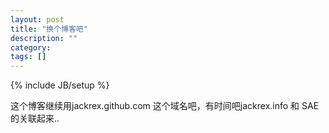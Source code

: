 ```yaml
---
layout: post
title: "换个博客吧"
description: ""
category: 
tags: []
---
```

{% include JB/setup %}

这个博客继续用jackrex.github.com 这个域名吧，有时间吧jackrex.info 和 SAE 的关联起来..
